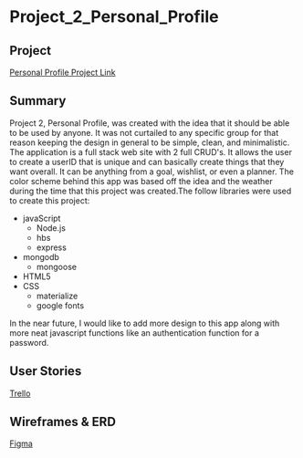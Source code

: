 # Project_2_Personal_Profile

## Project
[Personal Profile Project Link](https://project2-profile.herokuapp.com/user)

## Summary
Project 2, Personal Profile, was created with the idea that it should be able to be used by anyone. It was not curtailed to any specific group for that reason keeping the design in general to be simple, clean, and minimalistic. The application is a full stack web site with 2 full CRUD's. It allows the user to create a userID that is unique and can basically create things that they want overall. It can be anything from a goal, wishlist, or even a planner. The color scheme behind this app was based off the idea and the weather during the time that this project was created.The follow libraries were used to create this project:

 - javaScript 
   - Node.js
   - hbs
   - express
 - mongodb
   - mongoose
 - HTML5
 - CSS
   - materialize
   - google fonts
 
 In the near future, I would like to add more design to this app along with more neat javascript functions like an authentication function for a password.

## User Stories

[Trello](https://trello.com/b/koY6utGZ/personal-organizer)

## Wireframes & ERD

[Figma](https://www.figma.com/file/LVG96EQRLpEwG3anghfDKlcu/Project-2-Personal-Organizer?node-id=3%3A1)

